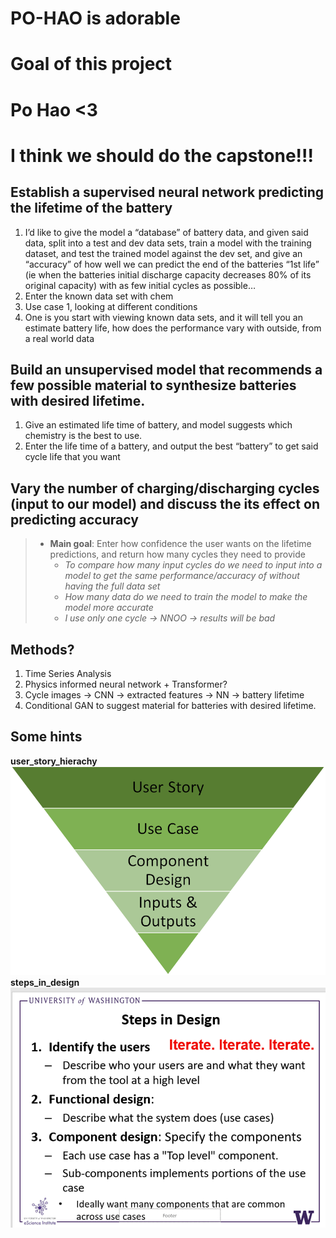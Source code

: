 # PO-HAO is adorable
# Goal of this project
# Po Hao <3

# I think we should do the capstone!!!

## Establish a supervised neural network predicting the lifetime of the battery

1. I’d like to give the model a “database” of battery data, and given said data, split into a test and dev data sets, train a model with the training dataset, and test the trained model against the dev set, and give an “accuracy” of how well we can predict the end of the batteries “1st life” (ie when the batteries initial discharge capacity decreases 80% of its original capacity) with as few initial cycles as possible…
2. Enter the known data set with chem
3. Use case 1, looking at different conditions
4. One is you start with viewing known data sets, and it will tell you an estimate battery life, how does the performance vary with outside, from a real world data 


## Build an unsupervised model that recommends a few possible material to synthesize batteries with desired lifetime.
1. Give an estimated life time of battery, and model suggests which chemistry is the best to use.
2. Enter the life time of a battery, and output the best “battery” to get said cycle life that you want

## Vary the number of charging/discharging cycles (input to our model) and discuss the its effect on predicting accuracy 
> - __Main goal__: Enter how confidence the user wants on the lifetime predictions, and return how many cycles they need to provide
>     - _To compare how many input cycles do we need to input into a model to get the same performance/accuracy of without having the full data set_
>     - _How many data do we need to train the model to make the model more accurate_
>     - _I use only one cycle → NNOO → results will be bad_


## Methods?
1. Time Series Analysis
2. Physics informed neural network + Transformer?
3. Cycle images -> CNN -> extracted features -> NN -> battery lifetime
4. Conditional GAN to suggest material for batteries with desired lifetime.

## Some hints
__user_story_hierachy__
![user_story_hierachy](images/user_story_hierachy.png)
__steps_in_design__
![steps_in_design](images/steps_in_design.png)
